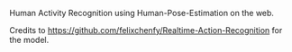 Human Activity Recognition using Human-Pose-Estimation on the web. 

Credits to https://github.com/felixchenfy/Realtime-Action-Recognition for the model. 
